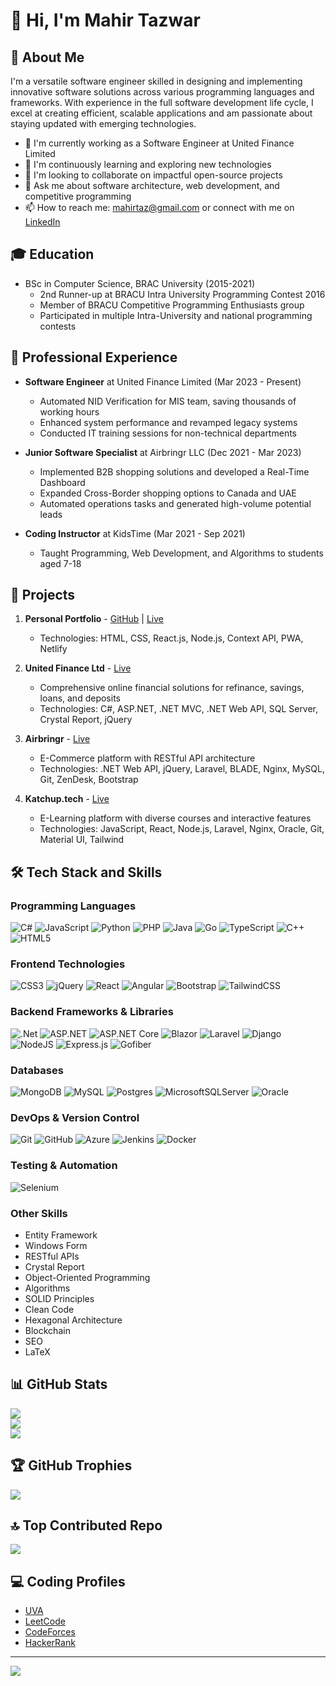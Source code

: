# 👋 Hi, I'm Mahir Tazwar

## 💫 About Me
I'm a versatile software engineer skilled in designing and implementing innovative software solutions across various programming languages and frameworks. With experience in the full software development life cycle, I excel at creating efficient, scalable applications and am passionate about staying updated with emerging technologies.

- 🔭 I'm currently working as a Software Engineer at United Finance Limited
- 🌱 I'm continuously learning and exploring new technologies
- 👯 I'm looking to collaborate on impactful open-source projects
- 💬 Ask me about software architecture, web development, and competitive programming
- 📫 How to reach me: mahirtaz@gmail.com or connect with me on [LinkedIn](https://linkedin.com/in/mahirtaz)

## 🎓 Education
- BSc in Computer Science, BRAC University (2015-2021)
  - 2nd Runner-up at BRACU Intra University Programming Contest 2016
  - Member of BRACU Competitive Programming Enthusiasts group
  - Participated in multiple Intra-University and national programming contests

## 💼 Professional Experience
- **Software Engineer** at United Finance Limited (Mar 2023 - Present)
  - Automated NID Verification for MIS team, saving thousands of working hours
  - Enhanced system performance and revamped legacy systems
  - Conducted IT training sessions for non-technical departments

- **Junior Software Specialist** at Airbringr LLC (Dec 2021 - Mar 2023)
  - Implemented B2B shopping solutions and developed a Real-Time Dashboard
  - Expanded Cross-Border shopping options to Canada and UAE
  - Automated operations tasks and generated high-volume potential leads

- **Coding Instructor** at KidsTime (Mar 2021 - Sep 2021)
  - Taught Programming, Web Development, and Algorithms to students aged 7-18

## 🚀 Projects
1. **Personal Portfolio** - [GitHub](https://github.com/mtaz337/Portfolio---React) | [Live](https://mahirtaz.netlify.app/)
   - Technologies: HTML, CSS, React.js, Node.js, Context API, PWA, Netlify

2. **United Finance Ltd** - [Live](https://www.unitedfinance.com.bd/)
   - Comprehensive online financial solutions for refinance, savings, loans, and deposits
   - Technologies: C#, ASP.NET, .NET MVC, .NET Web API, SQL Server, Crystal Report, jQuery

3. **Airbringr** - [Live](https://airbringr.com/)
   - E-Commerce platform with RESTful API architecture
   - Technologies: .NET Web API, jQuery, Laravel, BLADE, Nginx, MySQL, Git, ZenDesk, Bootstrap

4. **Katchup.tech** - [Live](http://katchup.tech/)
   - E-Learning platform with diverse courses and interactive features
   - Technologies: JavaScript, React, Node.js, Laravel, Nginx, Oracle, Git, Material UI, Tailwind

## 🛠 Tech Stack and Skills

### Programming Languages
![C#](https://img.shields.io/badge/c%23-%23239120.svg?style=for-the-badge&logo=csharp&logoColor=white) 
![JavaScript](https://img.shields.io/badge/javascript-%23323330.svg?style=for-the-badge&logo=javascript&logoColor=%23F7DF1E) 
![Python](https://img.shields.io/badge/python-3670A0?style=for-the-badge&logo=python&logoColor=ffdd54) 
![PHP](https://img.shields.io/badge/php-%23777BB4.svg?style=for-the-badge&logo=php&logoColor=white) 
![Java](https://img.shields.io/badge/java-%23ED8B00.svg?style=for-the-badge&logo=openjdk&logoColor=white) 
![Go](https://img.shields.io/badge/go-%2300ADD8.svg?style=for-the-badge&logo=go&logoColor=white) 
![TypeScript](https://img.shields.io/badge/typescript-%23007ACC.svg?style=for-the-badge&logo=typescript&logoColor=white) 
![C++](https://img.shields.io/badge/c++-%2300599C.svg?style=for-the-badge&logo=c%2B%2B&logoColor=white) 
![HTML5](https://img.shields.io/badge/html5-%23E34F26.svg?style=for-the-badge&logo=html5&logoColor=white)

### Frontend Technologies
![CSS3](https://img.shields.io/badge/css3-%231572B6.svg?style=for-the-badge&logo=css3&logoColor=white)
![jQuery](https://img.shields.io/badge/jquery-%230769AD.svg?style=for-the-badge&logo=jquery&logoColor=white)
![React](https://img.shields.io/badge/react-%2320232a.svg?style=for-the-badge&logo=react&logoColor=%2361DAFB)
![Angular](https://img.shields.io/badge/angular-%23DD0031.svg?style=for-the-badge&logo=angular&logoColor=white)
![Bootstrap](https://img.shields.io/badge/bootstrap-%238511FA.svg?style=for-the-badge&logo=bootstrap&logoColor=white)
![TailwindCSS](https://img.shields.io/badge/tailwindcss-%2338B2AC.svg?style=for-the-badge&logo=tailwind-css&logoColor=white)

### Backend Frameworks & Libraries
![.Net](https://img.shields.io/badge/.NET-5C2D91?style=for-the-badge&logo=.net&logoColor=white)
![ASP.NET](https://img.shields.io/badge/ASP.NET-%235C2D91.svg?style=for-the-badge&logo=.net&logoColor=white)
![ASP.NET Core](https://img.shields.io/badge/ASP.NET%20Core-%235C2D91.svg?style=for-the-badge&logo=.net&logoColor=white)
![Blazor](https://img.shields.io/badge/blazor-%235C2D91.svg?style=for-the-badge&logo=blazor&logoColor=white)
![Laravel](https://img.shields.io/badge/laravel-%23FF2D20.svg?style=for-the-badge&logo=laravel&logoColor=white)
![Django](https://img.shields.io/badge/django-%23092E20.svg?style=for-the-badge&logo=django&logoColor=white)
![NodeJS](https://img.shields.io/badge/node.js-6DA55F?style=for-the-badge&logo=node.js&logoColor=white)
![Express.js](https://img.shields.io/badge/express.js-%23404d59.svg?style=for-the-badge&logo=express&logoColor=%2361DAFB)
![Gofiber](https://img.shields.io/badge/Gofiber-%2300ADD8.svg?style=for-the-badge&logo=go&logoColor=white)

### Databases
![MongoDB](https://img.shields.io/badge/MongoDB-%234ea94b.svg?style=for-the-badge&logo=mongodb&logoColor=white)
![MySQL](https://img.shields.io/badge/mysql-4479A1.svg?style=for-the-badge&logo=mysql&logoColor=white)
![Postgres](https://img.shields.io/badge/postgres-%23316192.svg?style=for-the-badge&logo=postgresql&logoColor=white)
![MicrosoftSQLServer](https://img.shields.io/badge/Microsoft%20SQL%20Server-CC2927?style=for-the-badge&logo=microsoft%20sql%20server&logoColor=white)
![Oracle](https://img.shields.io/badge/Oracle-F80000?style=for-the-badge&logo=oracle&logoColor=white)

### DevOps & Version Control
![Git](https://img.shields.io/badge/git-%23F05033.svg?style=for-the-badge&logo=git&logoColor=white)
![GitHub](https://img.shields.io/badge/github-%23121011.svg?style=for-the-badge&logo=github&logoColor=white)
![Azure](https://img.shields.io/badge/azure-%230072C6.svg?style=for-the-badge&logo=microsoftazure&logoColor=white)
![Jenkins](https://img.shields.io/badge/jenkins-%232C5263.svg?style=for-the-badge&logo=jenkins&logoColor=white)
![Docker](https://img.shields.io/badge/docker-%230db7ed.svg?style=for-the-badge&logo=docker&logoColor=white)

### Testing & Automation
![Selenium](https://img.shields.io/badge/-selenium-%43B02A?style=for-the-badge&logo=selenium&logoColor=white)

### Other Skills
- Entity Framework
- Windows Form
- RESTful APIs
- Crystal Report
- Object-Oriented Programming
- Algorithms
- SOLID Principles
- Clean Code
- Hexagonal Architecture
- Blockchain
- SEO
- LaTeX

## 📊 GitHub Stats
![](https://github-readme-stats.vercel.app/api?username=mtaz337&theme=dark&hide_border=false&include_all_commits=true&count_private=false)<br/>
![](https://github-readme-streak-stats.herokuapp.com/?user=mtaz337&theme=dark&hide_border=false)<br/>
![](https://github-readme-stats.vercel.app/api/top-langs/?username=mtaz337&theme=dark&hide_border=false&include_all_commits=true&count_private=false&layout=compact)

## 🏆 GitHub Trophies
![](https://github-profile-trophy.vercel.app/?username=mtaz337&theme=radical&no-frame=true&no-bg=false&margin-w=4)

## 🔝 Top Contributed Repo
![](https://github-contributor-stats.vercel.app/api?username=mtaz337&limit=5&theme=dark&combine_all_yearly_contributions=true)

## 💻 Coding Profiles
- [UVA](https://uhunt.onlinejudge.org/id/808215)
- [LeetCode](https://leetcode.com/u/mahirtaz/)
- [CodeForces](https://codeforces.com/profile/mtaz)
- [HackerRank](https://www.hackerrank.com/profile/m_taz)

---
[![](https://visitcount.itsvg.in/api?id=mtaz337&icon=0&color=0)](https://visitcount.itsvg.in)
